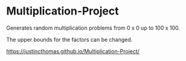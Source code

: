 # Multiplication-Project

Generates random multiplication problems from 0 x 0 up to 100 x 100.

The upper bounds for the factors can be changed.

https://justincthomas.github.io/Multiplication-Project/
